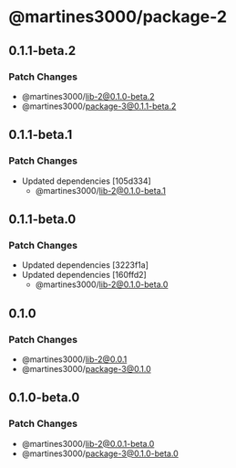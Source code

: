 # @martines3000/package-2

## 0.1.1-beta.2

### Patch Changes

- @martines3000/lib-2@0.1.0-beta.2
- @martines3000/package-3@0.1.1-beta.2

## 0.1.1-beta.1

### Patch Changes

- Updated dependencies [105d334]
  - @martines3000/lib-2@0.1.0-beta.1

## 0.1.1-beta.0

### Patch Changes

- Updated dependencies [3223f1a]
- Updated dependencies [160ffd2]
  - @martines3000/lib-2@0.1.0-beta.0

## 0.1.0

### Patch Changes

- @martines3000/lib-2@0.0.1
- @martines3000/package-3@0.1.0

## 0.1.0-beta.0

### Patch Changes

- @martines3000/lib-2@0.0.1-beta.0
- @martines3000/package-3@0.1.0-beta.0
